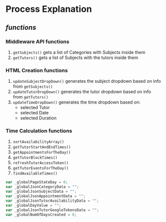 # Process Explanation

## *functions*

### Middleware API functions
1. `getSubjects()` gets a list of Categories with Subjects inside them
2. `getTutors()` gets a list of Subjects with the tutors inside them

### HTML Creation functions
1. `updateSubjectDropDown()` generates the subject dropdown based on info from `getSubjects()`
2. `updateTutorDropDown()` generates the tutor dropdown based on info from `getTutors()`
3. `updateTimeDropDown()` generates the time dropdown based on:
   * selected Tutor
   * selected Date
   * selected Duration

### Time Calculation functions
1. `sortAvailabilityArray()` 
2. `getTutorStartAndEndTimes()` 
3. `getAppointmentsForTheDay()` 
4. `getTutorBlockTimes()` 
5. `refreshTutorAccessToken()` 
6. `getTutorEventsForTheDay()` 
7. `findAvailableTimes()` 

```javascript
var _globalPageStateDay = 0;
var _globalJsonCategoryData = "";
var _globalJsonSubjectData = "";
var _globalJsonAppointmentData = "";
var _globalJsonTutorAvailabilityData = "";
var _globalDayValue = "";
var _globalJsonTutorGoogleTokensData = "";
var _globalNumOfDaysCreated = 0;
```



